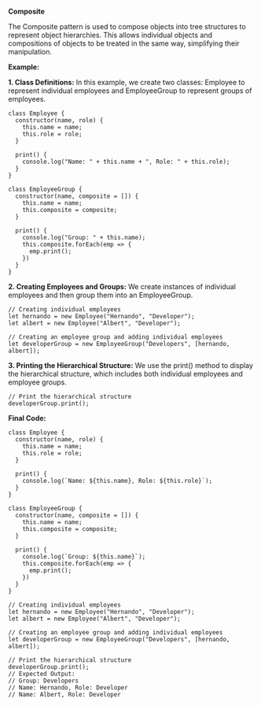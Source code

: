 **Composite**

The Composite pattern is used to compose objects into tree structures to represent object hierarchies. This allows individual objects and compositions of objects to be treated in the same way, simplifying their manipulation.

**Example:**

**1. Class Definitions:** In this example, we create two classes: Employee to represent individual employees and EmployeeGroup to represent groups of employees.

```
class Employee {
  constructor(name, role) {
    this.name = name;
    this.role = role;
  }
  
  print() {
    console.log("Name: " + this.name + ", Role: " + this.role);
  }
}

class EmployeeGroup {
  constructor(name, composite = []) {
    this.name = name;
    this.composite = composite;
  }
  
  print() {
    console.log("Group: " + this.name);
    this.composite.forEach(emp => {
      emp.print();
    })
  }
}
```

**2. Creating Employees and Groups:** We create instances of individual employees and then group them into an EmployeeGroup.

```
// Creating individual employees
let hernando = new Employee("Hernando", "Developer");
let albert = new Employee("Albert", "Developer");

// Creating an employee group and adding individual employees
let developerGroup = new EmployeeGroup("Developers", [hernando, albert]);
```

**3. Printing the Hierarchical Structure:** We use the print() method to display the hierarchical structure, which includes both individual employees and employee groups.

```
// Print the hierarchical structure
developerGroup.print();
```

**Final Code:**

```
class Employee {
  constructor(name, role) {
    this.name = name;
    this.role = role;
  }
  
  print() {
    console.log(`Name: ${this.name}, Role: ${this.role}`);
  }
}

class EmployeeGroup {
  constructor(name, composite = []) {
    this.name = name;
    this.composite = composite;
  }
  
  print() {
    console.log(`Group: ${this.name}`);
    this.composite.forEach(emp => {
      emp.print();
    })
  }
}

// Creating individual employees
let hernando = new Employee("Hernando", "Developer");
let albert = new Employee("Albert", "Developer");

// Creating an employee group and adding individual employees
let developerGroup = new EmployeeGroup("Developers", [hernando, albert]);

// Print the hierarchical structure
developerGroup.print();
// Expected Output:
// Group: Developers
// Name: Hernando, Role: Developer
// Name: Albert, Role: Developer
```

